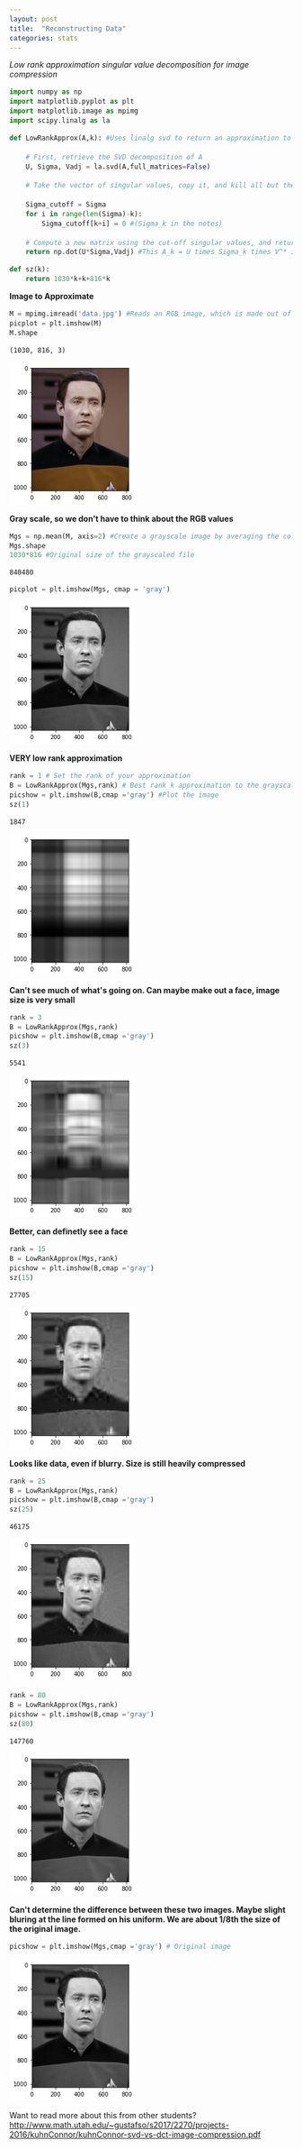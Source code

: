 ```yaml
---
layout: post
title:  "Reconstructing Data"
categories: stats
---
```


*Low rank approximation singular value decomposition for image compression*


```python
import numpy as np
import matplotlib.pyplot as plt
import matplotlib.image as mpimg
import scipy.linalg as la
```


```python
def LowRankApprox(A,k): #Uses linalg svd to return an approximation to A of rank k

    # First, retrieve the SVD decomposition of A
    U, Sigma, Vadj = la.svd(A,full_matrices=False)

    # Take the vector of singular values, copy it, and kill all but the first k entries of the copy

    Sigma_cutoff = Sigma
    for i in range(len(Sigma)-k):
        Sigma_cutoff[k+i] = 0 #(Sigma_k in the notes)

    # Compute a new matrix using the cut-off singular values, and return it as value
    return np.dot(U*Sigma,Vadj) #This A_k = U times Sigma_k times V^* in our notes
```


```python
def sz(k):
    return 1030*k+k+816*k
```

**Image to Approximate**


```python
M = mpimg.imread('data.jpg') #Reads an RGB image, which is made out of 3 MxN matrices
picplot = plt.imshow(M)
M.shape
```




    (1030, 816, 3)





![png](/images/output_6_1.png)



**Gray scale, so we don't have to think about the RGB values**


```python
Mgs = np.mean(M, axis=2) #Create a grayscale image by averaging the colors of the 3 matrices
Mgs.shape
1030*816 #Original size of the grayscaled file
```




    840480




```python
picplot = plt.imshow(Mgs, cmap = 'gray')
```



![png](/images/output_9_0.png)



**VERY low rank approximation**


```python
rank = 1 # Set the rank of your approximation
B = LowRankApprox(Mgs,rank) # Best rank k approximation to the grayscale image
picshow = plt.imshow(B,cmap ='gray') #Plot the image
sz(1)
```




    1847





![png](/images/output_11_1.png)



**Can't see much of what's going on. Can maybe make out a face, image size is very small**


```python
rank = 3
B = LowRankApprox(Mgs,rank)
picshow = plt.imshow(B,cmap ='gray')
sz(3)
```




    5541





![png](/images/output_13_1.png)



**Better, can definetly see a face**


```python
rank = 15
B = LowRankApprox(Mgs,rank)
picshow = plt.imshow(B,cmap ='gray')
sz(15)
```




    27705





![png](/images/output_15_1.png)



**Looks like data, even if blurry. Size is still heavily compressed**


```python
rank = 25
B = LowRankApprox(Mgs,rank)
picshow = plt.imshow(B,cmap ='gray')
sz(25)
```




    46175





![png](/images/output_17_1.png)




```python
rank = 80
B = LowRankApprox(Mgs,rank)
picshow = plt.imshow(B,cmap ='gray')
sz(80)
```




    147760





![png](/images/output_18_1.png)



**Can't determine the difference between these two images. Maybe slight bluring at the line formed on his uniform. We are about 1/8th the size of the original image.**


```python
picshow = plt.imshow(Mgs,cmap ='gray') # Original image
```



![png](/images/output_20_0.png)



Want to read more about this from other students? http://www.math.utah.edu/~gustafso/s2017/2270/projects-2016/kuhnConnor/kuhnConnor-svd-vs-dct-image-compression.pdf

